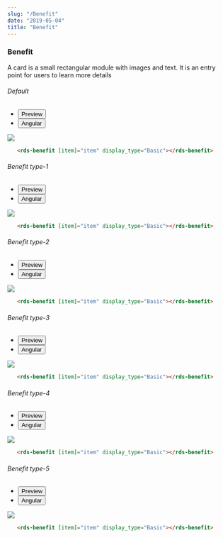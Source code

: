 ```yaml
---
slug: "/Benefit"
date: "2019-05-04"
title: "Benefit"
---
```


### Benefit

<p class="">A card is a small rectangular module with images and text. It is an entry point for users to learn more details</p>
<section class="py-4">
    <h6>Default</h6>
    <div class="py-3">
      <div class="cust-tabs">
        <ul class="nav nav-tabs" id="myTab" role="tablist">
          <li class="nav-item" role="presentation">
            <button class="nav-link active" id="PreviewBasic-tab" data-bs-toggle="tab" data-bs-target="#PreviewBasic" type="button" role="tab" aria-controls="PreviewBasic" aria-selected="true">Preview </button>
          </li>
          <li class="nav-item" role="presentation">
            <button class="nav-link" id="AngularBasic-tab" data-bs-toggle="tab" data-bs-target="#AngularBasic" type="button" role="tab" aria-controls="AngularBasic" aria-selected="false"><i class="bi bi-code-slash" style="font-size:1.0rem"></i>Angular</button>
          </li>
        </ul>
      </div>
      <div class="tab-content card border" id="myTabContent">
        <div class="tab-pane fade show active" id="PreviewBasic" role="tabpanel" aria-labelledby="PreviewBasic-tab">
         <div class="contents bg-light p-5">
              <div class="row">
               <img src="/images/benefit-basic.png" class="img-thumbnail w-50">
           </div>
                       
  </div>
        </div>
        <div class="tab-pane fade show" id="AngularBasic" role="tabpanel" aria-labelledby="AngularBasic-tab">
          <div class="contents bg-code">
<div class="row m-0">

```html
   <rds-benefit [item]="item" display_type="Basic"></rds-benefit>
```
</div>
</div>
  </div>
        </div>
      </div>
    </div>
  </section>
   
   <section class="py-4">
    <h6>Benefit type-1</h6>
    <div class="py-3">
      <div class="cust-tabs">
        <ul class="nav nav-tabs" id="myTab" role="tablist">
          <li class="nav-item" role="presentation">
            <button class="nav-link active" id="PreviewBasic1-tab" data-bs-toggle="tab" data-bs-target="#PreviewBasic1" type="button" role="tab" aria-controls="PreviewBasic" aria-selected="true">Preview </button>
          </li>
          <li class="nav-item" role="presentation">
            <button class="nav-link" id="AngularBasic-tab1" data-bs-toggle="tab" data-bs-target="#AngularBasic1" type="button" role="tab" aria-controls="AngularBasic" aria-selected="false"><i class="bi bi-code-slash" style="font-size:1.0rem"></i>Angular</button>
          </li>
        </ul>
      </div>
      <div class="tab-content card border" id="myTabContent">
        <div class="tab-pane fade show active" id="PreviewBasic1" role="tabpanel" aria-labelledby="PreviewBasic1-tab">
         <div class="contents bg-light p-5">
              <div class="row">
               <img src="/images/benefit-type-1.png" class="img-thumbnail w-50">
           </div>
                       
  </div>
        </div>
        <div class="tab-pane fade show" id="AngularBasic1" role="tabpanel" aria-labelledby="AngularBasic-tab1">
          <div class="contents bg-code">
<div class="row m-0">

```html
   <rds-benefit [item]="item" display_type="Basic"></rds-benefit>
```
</div>
</div>
  </div>
        </div>
      </div>
    </div>
  </section>

  <section class="py-4">
    <h6>Benefit type-2</h6>
    <div class="py-3">
      <div class="cust-tabs">
        <ul class="nav nav-tabs" id="myTab" role="tablist">
          <li class="nav-item" role="presentation">
            <button class="nav-link active" id="PreviewBasic-tab2" data-bs-toggle="tab" data-bs-target="#PreviewBasic2" type="button" role="tab" aria-controls="PreviewBasic" aria-selected="true">Preview </button>
          </li>
          <li class="nav-item" role="presentation">
            <button class="nav-link" id="AngularBasic2-tab" data-bs-toggle="tab" data-bs-target="#AngularBasic2" type="button" role="tab" aria-controls="AngularBasic" aria-selected="false"><i class="bi bi-code-slash" style="font-size:1.0rem"></i>Angular</button>
          </li>
        </ul>
      </div>
      <div class="tab-content card border" id="myTabContent">
        <div class="tab-pane fade show active" id="PreviewBasic2" role="tabpanel" aria-labelledby="PreviewBasic2-tab">
         <div class="contents bg-light p-5">
              <div class="row">
               <img src="/images/benefit-type-2.png" class="img-thumbnail w-50">
           </div>
                       
  </div>
        </div>
        <div class="tab-pane fade show" id="AngularBasic2" role="tabpanel" aria-labelledby="AngularBasic2-tab">
          <div class="contents bg-code">
<div class="row m-0">

```html
   <rds-benefit [item]="item" display_type="Basic"></rds-benefit>
```
</div>
</div>
  </div>
        </div>
      </div>
    </div>
  </section>

  <section class="py-4">
    <h6>Benefit type-3</h6>
    <div class="py-3">
      <div class="cust-tabs">
        <ul class="nav nav-tabs" id="myTab" role="tablist">
          <li class="nav-item" role="presentation">
            <button class="nav-link active" id="PreviewBasic3-tab" data-bs-toggle="tab" data-bs-target="#PreviewBasic3" type="button" role="tab" aria-controls="PreviewBasic" aria-selected="true">Preview </button>
          </li>
          <li class="nav-item" role="presentation">
            <button class="nav-link" id="AngularBasic3-tab" data-bs-toggle="tab" data-bs-target="#AngularBasic3" type="button" role="tab" aria-controls="AngularBasic" aria-selected="false"><i class="bi bi-code-slash" style="font-size:1.0rem"></i>Angular</button>
          </li>
        </ul>
      </div>
      <div class="tab-content card border" id="myTabContent">
        <div class="tab-pane fade show active" id="PreviewBasic3" role="tabpanel" aria-labelledby="PreviewBasic3-tab">
         <div class="contents bg-light p-5">
              <div class="row">
               <img src="/images/benefit-type-3.png" class="img-thumbnail w-50">
           </div>
                       
  </div>
        </div>
        <div class="tab-pane fade show" id="AngularBasic3" role="tabpanel" aria-labelledby="AngularBasic3-tab">
          <div class="contents bg-code">
<div class="row m-0">

```html
   <rds-benefit [item]="item" display_type="Basic"></rds-benefit>
```
</div>
</div>
  </div>
        </div>
      </div>
    </div>
  </section>
  <section class="py-4">
    <h6>Benefit type-4</h6>
    <div class="py-3">
      <div class="cust-tabs">
        <ul class="nav nav-tabs" id="myTab" role="tablist">
          <li class="nav-item" role="presentation">
            <button class="nav-link active" id="PreviewBasic4-tab" data-bs-toggle="tab" data-bs-target="#PreviewBasic4" type="button" role="tab" aria-controls="PreviewBasic" aria-selected="true">Preview </button>
          </li>
          <li class="nav-item" role="presentation">
            <button class="nav-link" id="AngularBasic4-tab" data-bs-toggle="tab" data-bs-target="#AngularBasic4" type="button" role="tab" aria-controls="AngularBasic" aria-selected="false"><i class="bi bi-code-slash" style="font-size:1.0rem"></i>Angular</button>
          </li>
        </ul>
      </div>
      <div class="tab-content card border" id="myTabContent">
        <div class="tab-pane fade show active" id="PreviewBasic4" role="tabpanel" aria-labelledby="PreviewBasic4-tab">
         <div class="contents bg-light p-5">
              <div class="row">
               <img src="/images/benefit-type-4.png" class="img-thumbnail w-50">
           </div>
                       
  </div>
        </div>
        <div class="tab-pane fade show" id="AngularBasic4" role="tabpanel" aria-labelledby="AngularBasic4-tab">
          <div class="contents bg-code">
<div class="row m-0">

```html
   <rds-benefit [item]="item" display_type="Basic"></rds-benefit>
```
</div>
</div>
  </div>
        </div>
      </div>
    </div>
  </section>

  <section class="py-4">
    <h6>Benefit type-5</h6>
    <div class="py-3">
      <div class="cust-tabs">
        <ul class="nav nav-tabs" id="myTab" role="tablist">
          <li class="nav-item" role="presentation">
            <button class="nav-link active" id="PreviewBasic5-tab" data-bs-toggle="tab" data-bs-target="#PreviewBasic5" type="button" role="tab" aria-controls="PreviewBasic" aria-selected="true">Preview </button>
          </li>
          <li class="nav-item" role="presentation">
            <button class="nav-link" id="AngularBasic5-tab" data-bs-toggle="tab" data-bs-target="#AngularBasic5" type="button" role="tab" aria-controls="AngularBasic" aria-selected="false"><i class="bi bi-code-slash" style="font-size:1.0rem"></i>Angular</button>
          </li>
        </ul>
      </div>
      <div class="tab-content card border" id="myTabContent">
        <div class="tab-pane fade show active" id="PreviewBasic5" role="tabpanel" aria-labelledby="PreviewBasic5-tab">
         <div class="contents bg-light p-5">
              <div class="row">
               <img src="/images/benefit-type-5" class="img-thumbnail w-50">
           </div>
                       
  </div>
        </div>
        <div class="tab-pane fade show" id="AngularBasic5" role="tabpanel" aria-labelledby="AngularBasic5-tab">
          <div class="contents bg-code">
<div class="row m-0">

```html
   <rds-benefit [item]="item" display_type="Basic"></rds-benefit>
```
</div>
</div>
  </div>
        </div>
      </div>
    </div>
  </section>